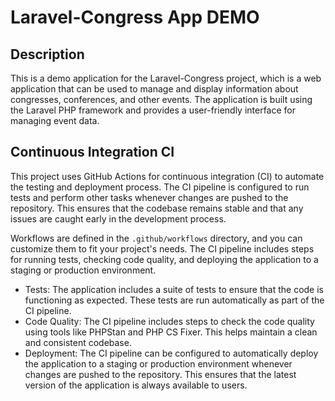 # Laravel-Congress App DEMO
## Description

This is a demo application for the Laravel-Congress project, which is a web application that can be used to manage and display information about congresses, conferences, and other events. The application is built using the Laravel PHP framework and provides a user-friendly interface for managing event data.

## Continuous Integration CI
This project uses GitHub Actions for continuous integration (CI) to automate the testing and deployment process. The CI pipeline is configured to run tests and perform other tasks whenever changes are pushed to the repository. This ensures that the codebase remains stable and that any issues are caught early in the development process.

Workflows are defined in the `.github/workflows` directory, and you can customize them to fit your project's needs. The CI pipeline includes steps for running tests, checking code quality, and deploying the application to a staging or production environment.

- Tests: The application includes a suite of tests to ensure that the code is functioning as expected. These tests are run automatically as part of the CI pipeline.
- Code Quality: The CI pipeline includes steps to check the code quality using tools like PHPStan and PHP CS Fixer. This helps maintain a clean and consistent codebase.
- Deployment: The CI pipeline can be configured to automatically deploy the application to a staging or production environment whenever changes are pushed to the repository. This ensures that the latest version of the application is always available to users.